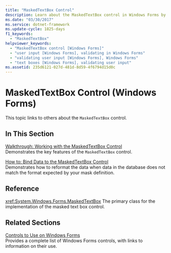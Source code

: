 ```yaml
---
title: "MaskedTextBox Control"
description: Learn about the MaskedTextBox control in Windows Forms by following the links listed in this article.
ms.date: "03/30/2017"
ms.service: dotnet-framework
ms.update-cycle: 1825-days
f1_keywords:
  - "MaskedTextBox"
helpviewer_keywords:
  - "MaskedTextBox control [Windows Forms]"
  - "user input [Windows Forms], validating in Windows Forms"
  - "validating user input [Windows Forms], Windows Forms"
  - "text boxes [Windows Forms], validating user input"
ms.assetid: 235d6121-027d-481d-8d59-4f6794d15d0c
---
```

# MaskedTextBox Control (Windows Forms)

This topic links to others about the `MaskedTextBox` control.

## In This Section

[Walkthrough: Working with the MaskedTextBox Control](walkthrough-working-with-the-maskedtextbox-control.md)\
Demonstrates the key features of the `MaskedTextBox` control.

[How to: Bind Data to the MaskedTextBox Control](how-to-bind-data-to-the-maskedtextbox-control.md)\
Demonstrates how to reformat the data when data in the database does not match the format expected by your mask definition.

## Reference

<xref:System.Windows.Forms.MaskedTextBox>
The primary class for the implementation of the masked text box control.

## Related Sections

[Controls to Use on Windows Forms](controls-to-use-on-windows-forms.md)\
Provides a complete list of Windows Forms controls, with links to information on their use.
